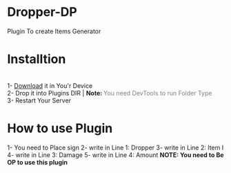 # Dropper-DP
Plugin To create Items Generator

<h1>Installtion</h1> <br>
1- <a href="poggit.pmmp.io/ci/Ky75/Dropper-DP">Download</a> it in You'r Device<br>
2- Drop it into Plugins DIR <Phar/Folder> | <b>Note: </b><font color="gray">You need DevTools to run Folder Type</font><br>
3- Restart Your Server

<h1>How to use Plugin</h1>
1- You need to Place sign
2- write in Line 1: Dropper
3- write in Line 2: Item I
4- write in Line 3: Damage
5- write in Line 4: Amount
<b>NOTE: You need to Be OP to use this plugin</b>
